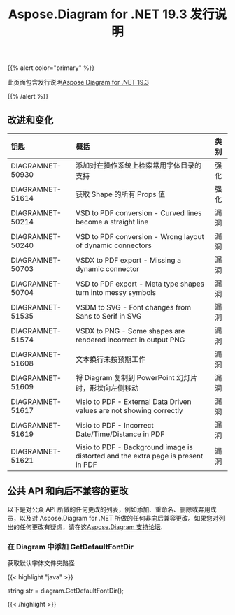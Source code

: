 ﻿---
title: Aspose.Diagram for .NET 19.3 发行说明
type: docs
weight: 100
url: /zh/net/aspose-diagram-for-net-19-3-release-notes/
---
{{% alert color="primary" %}} 

此页面包含发行说明[Aspose.Diagram for .NET 19.3](https://www.nuget.org/packages/Aspose.Diagram/19.3.0)

{{% /alert %}} 
## **改进和变化**

|**钥匙**|**概括**|**类别**|
|:- |:- |:- |
|DIAGRAMNET-50930|添加对在操作系统上检索常用字体目录的支持|强化|
|DIAGRAMNET-51614|获取 Shape 的所有 Props 值|强化|
|DIAGRAMNET-50214|VSD to PDF conversion - Curved lines become a straight line|漏洞|
|DIAGRAMNET-50240|VSD to PDF conversion - Wrong layout of dynamic connectors|漏洞|
|DIAGRAMNET-50703|VSDX to PDF export - Missing a dynamic connector|漏洞|
|DIAGRAMNET-50704|VSD to PDF export - Meta type shapes turn into messy symbols|漏洞|
|DIAGRAMNET-51535|VSDM to SVG - Font changes from Sans to Serif in SVG|漏洞|
|DIAGRAMNET-51574|VSDX to PNG - Some shapes are rendered incorrect in output PNG|漏洞|
|DIAGRAMNET-51608|文本换行未按预期工作|漏洞|
|DIAGRAMNET-51609|将 Diagram 复制到 PowerPoint 幻灯片时，形状向左侧移动|漏洞|
|DIAGRAMNET-51617|Visio to PDF - External Data Driven values are not showing correctly|漏洞|
|DIAGRAMNET-51619|Visio to PDF - Incorrect Date/Time/Distance in PDF|漏洞|
|DIAGRAMNET-51621|Visio to PDF - Background image is distorted and the extra page is present in PDF|漏洞|
## **公共 API 和向后不兼容的更改**
以下是对公众 API 所做的任何更改的列表，例如添加、重命名、删除或弃用成员，以及对 Aspose.Diagram for .NET 所做的任何非向后兼容更改。如果您对列出的任何更改有疑虑，请在这[Aspose.Diagram 支持论坛](https://forum.aspose.com/c/diagram/17).
### **在 Diagram 中添加 GetDefaultFontDir**
获取默认字体文件夹路径

{{< highlight "java" >}}

  string str =  diagram.GetDefaultFontDir();

{{< /highlight >}}
